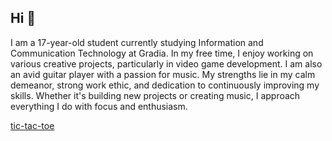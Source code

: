 ## Hi 👋



I am a 17-year-old student currently studying Information and Communication Technology at Gradia.
In my free time, I enjoy working on various creative projects, particularly in video game development.
I am also an avid guitar player with a passion for music.
My strengths lie in my calm demeanor, strong work ethic, and dedication to continuously improving my skills.
Whether it's building new projects or creating music, I approach everything I do with focus and enthusiasm.

[tic-tac-toe](https://github.com/SavimakiLuka/tic-tac-toe/tree/main/J%C3%A4tk%C3%A4shakki)

<img scr="https://github.com/user-attachments/assets/99f79132-7e10-41a9-8ebb-723bd479583f">

<!--- 
- 🌱 I’m currently learning C# using visual studio.
- 🏫 I’m currently student in gradia.


-->
